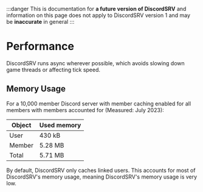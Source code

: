 :::danger
This is documentation for **a future version of DiscordSRV** and information on this page does not apply to DiscordSRV version 1 and may be **inaccurate** in general
:::

# Performance

DiscordSRV runs async wherever possible, which avoids slowing down game threads or affecting tick speed.

## Memory Usage

For a 10,000 member Discord server with member caching enabled for all members with members accounted for (Measured: July 2023):

| Object  | Used memory |
|---------|-------------|
| User    | 430 kB      |
| Member  | 5.28 MB     |
| Total   | 5.71 MB     |

By default, DiscordSRV only caches linked users.
This accounts for most of DiscordSRV's memory usage, meaning DiscordSRV's memory usage is very low.
